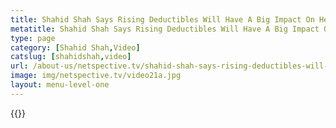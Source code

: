 ```yaml
---
title: Shahid Shah Says Rising Deductibles Will Have A Big Impact On Healthcare Transformation
metatitle: Shahid Shah Says Rising Deductibles Will Have A Big Impact On Healthcare Transformation - Netspective
type: page
category: [Shahid Shah,Video]
catslug: [shahidshah,video]
url: /about-us/netspective.tv/shahid-shah-says-rising-deductibles-will-have-a-big-impact-on-healthcare-transformation/
image: img/netspective.tv/video21a.jpg
layout: menu-level-one
---
```


{{<youtube eH_HOqpGWt4>}}


